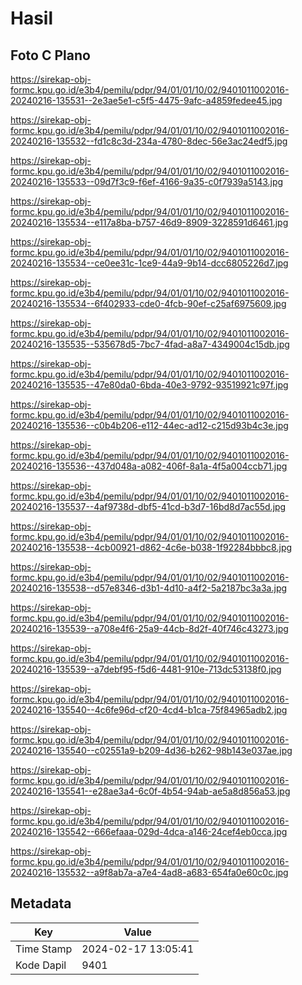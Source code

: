 # Hasil

## Foto C Plano

https://sirekap-obj-formc.kpu.go.id/e3b4/pemilu/pdpr/94/01/01/10/02/9401011002016-20240216-135531--2e3ae5e1-c5f5-4475-9afc-a4859fedee45.jpg

https://sirekap-obj-formc.kpu.go.id/e3b4/pemilu/pdpr/94/01/01/10/02/9401011002016-20240216-135532--fd1c8c3d-234a-4780-8dec-56e3ac24edf5.jpg

https://sirekap-obj-formc.kpu.go.id/e3b4/pemilu/pdpr/94/01/01/10/02/9401011002016-20240216-135533--09d7f3c9-f6ef-4166-9a35-c0f7939a5143.jpg

https://sirekap-obj-formc.kpu.go.id/e3b4/pemilu/pdpr/94/01/01/10/02/9401011002016-20240216-135534--e117a8ba-b757-46d9-8909-3228591d6461.jpg

https://sirekap-obj-formc.kpu.go.id/e3b4/pemilu/pdpr/94/01/01/10/02/9401011002016-20240216-135534--ce0ee31c-1ce9-44a9-9b14-dcc6805226d7.jpg

https://sirekap-obj-formc.kpu.go.id/e3b4/pemilu/pdpr/94/01/01/10/02/9401011002016-20240216-135534--6f402933-cde0-4fcb-90ef-c25af6975609.jpg

https://sirekap-obj-formc.kpu.go.id/e3b4/pemilu/pdpr/94/01/01/10/02/9401011002016-20240216-135535--535678d5-7bc7-4fad-a8a7-4349004c15db.jpg

https://sirekap-obj-formc.kpu.go.id/e3b4/pemilu/pdpr/94/01/01/10/02/9401011002016-20240216-135535--47e80da0-6bda-40e3-9792-93519921c97f.jpg

https://sirekap-obj-formc.kpu.go.id/e3b4/pemilu/pdpr/94/01/01/10/02/9401011002016-20240216-135536--c0b4b206-e112-44ec-ad12-c215d93b4c3e.jpg

https://sirekap-obj-formc.kpu.go.id/e3b4/pemilu/pdpr/94/01/01/10/02/9401011002016-20240216-135536--437d048a-a082-406f-8a1a-4f5a004ccb71.jpg

https://sirekap-obj-formc.kpu.go.id/e3b4/pemilu/pdpr/94/01/01/10/02/9401011002016-20240216-135537--4af9738d-dbf5-41cd-b3d7-16bd8d7ac55d.jpg

https://sirekap-obj-formc.kpu.go.id/e3b4/pemilu/pdpr/94/01/01/10/02/9401011002016-20240216-135538--4cb00921-d862-4c6e-b038-1f92284bbbc8.jpg

https://sirekap-obj-formc.kpu.go.id/e3b4/pemilu/pdpr/94/01/01/10/02/9401011002016-20240216-135538--d57e8346-d3b1-4d10-a4f2-5a2187bc3a3a.jpg

https://sirekap-obj-formc.kpu.go.id/e3b4/pemilu/pdpr/94/01/01/10/02/9401011002016-20240216-135539--a708e4f6-25a9-44cb-8d2f-40f746c43273.jpg

https://sirekap-obj-formc.kpu.go.id/e3b4/pemilu/pdpr/94/01/01/10/02/9401011002016-20240216-135539--a7debf95-f5d6-4481-910e-713dc53138f0.jpg

https://sirekap-obj-formc.kpu.go.id/e3b4/pemilu/pdpr/94/01/01/10/02/9401011002016-20240216-135540--4c6fe96d-cf20-4cd4-b1ca-75f84965adb2.jpg

https://sirekap-obj-formc.kpu.go.id/e3b4/pemilu/pdpr/94/01/01/10/02/9401011002016-20240216-135540--c02551a9-b209-4d36-b262-98b143e037ae.jpg

https://sirekap-obj-formc.kpu.go.id/e3b4/pemilu/pdpr/94/01/01/10/02/9401011002016-20240216-135541--e28ae3a4-6c0f-4b54-94ab-ae5a8d856a53.jpg

https://sirekap-obj-formc.kpu.go.id/e3b4/pemilu/pdpr/94/01/01/10/02/9401011002016-20240216-135542--666efaaa-029d-4dca-a146-24cef4eb0cca.jpg

https://sirekap-obj-formc.kpu.go.id/e3b4/pemilu/pdpr/94/01/01/10/02/9401011002016-20240216-135532--a9f8ab7a-a7e4-4ad8-a683-654fa0e60c0c.jpg


## Metadata

| Key        | Value               |
| ---------- | ------------------- |
| Time Stamp | 2024-02-17 13:05:41 |
| Kode Dapil | 9401                |



